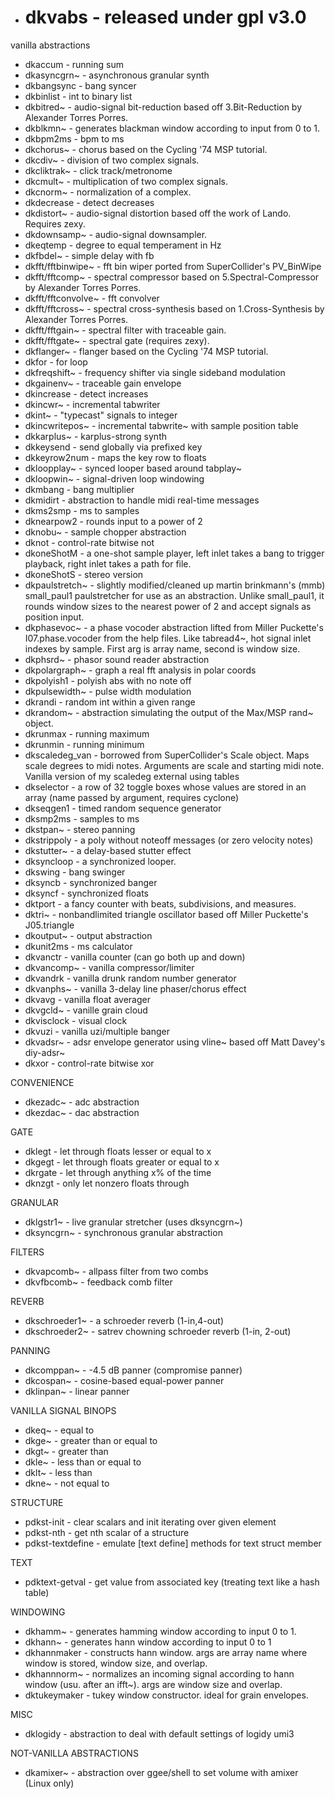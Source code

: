 - # dkvabs - released under gpl v3.0
vanilla abstractions

- dkaccum - running sum
- dkasyncgrn~ - asynchronous granular synth
- dkbangsync - bang syncer
- dkbinlist - int to binary list
- dkbitred~ - audio-signal bit-reduction based off 3.Bit-Reduction by Alexander Torres Porres. 
- dkblkmn~ - generates blackman window according to input from 0 to 1. 
- dkbpm2ms - bpm to ms
- dkchorus~ - chorus based on the Cycling '74 MSP tutorial.
- dkcdiv~ - division of two complex signals.
- dkcliktrak~ - click track/metronome
- dkcmult~ - multiplication of two complex signals. 
- dkcnorm~ - normalization of a complex. 
- dkdecrease - detect decreases 
- dkdistort~ - audio-signal distortion based off the work of Lando. Requires zexy.
- dkdownsamp~ - audio-signal downsampler.
- dkeqtemp - degree to equal temperament in Hz
- dkfbdel~ - simple delay with fb
- dkfft/fftbinwipe~ - fft bin wiper ported from SuperCollider's PV_BinWipe
- dkfft/fftcomp~ - spectral compressor based on 5.Spectral-Compressor by Alexander Torres Porres.
- dkfft/fftconvolve~ - fft convolver
- dkfft/fftcross~ - spectral cross-synthesis based on 1.Cross-Synthesis by Alexander Torres Porres.
- dkfft/fftgain~ - spectral filter with traceable gain. 
- dkfft/fftgate~ - spectral gate (requires zexy). 
- dkflanger~ - flanger based on the Cycling '74 MSP tutorial.
- dkfor - for loop
- dkfreqshift~ - frequency shifter via single sideband modulation
- dkgainenv~ - traceable gain envelope
- dkincrease - detect increases 
- dkincwr~ - incremental tabwriter
- dkint~ - "typecast" signals to integer
- dkincwritepos~ - incremental tabwrite~ with sample position table
- dkkarplus~ - karplus-strong synth
- dkkeysend - send globally via prefixed key
- dkkeyrow2num - maps the key row to floats
- dkloopplay~ - synced looper based around tabplay~
- dkloopwin~ - signal-driven loop windowing
- dkmbang - bang multiplier
- dkmidirt - abstraction to handle midi real-time messages
- dkms2smp - ms to samples
- dknearpow2 - rounds input to a power of 2
- dknobu~ - sample chopper abstraction
- dknot - control-rate bitwise not
- dkoneShotM - a one-shot sample player, left inlet takes a bang to trigger playback, right inlet takes a path for file. 
- dkoneShotS - stereo version 
- dkpaulstretch~ - slightly modified/cleaned up martin brinkmann's (mmb) small_paul1 paulstretcher for use as an abstraction. Unlike small_paul1, it rounds window sizes to the nearest power of 2 and accept signals as position input.
- dkphasevoc~ - a phase vocoder abstraction lifted from Miller Puckette's I07.phase.vocoder from the help files. Like tabread4~, hot signal inlet indexes by sample. First arg is array name, second is window size. 
- dkphsrd~ - phasor sound reader abstraction
- dkpolargraph~ - graph a real fft analysis in polar coords
- dkpolyish1 - polyish abs with no note off
- dkpulsewidth~ - pulse width modulation
- dkrandi - random int within a given range
- dkrandom~ - abstraction simulating the output of the Max/MSP rand~ object.
- dkrunmax - running maximum
- dkrunmin - running minimum
- dkscaledeg_van - borrowed from SuperCollider's Scale object. Maps scale degrees to midi notes. Arguments are scale and starting midi note. Vanilla version of my scaledeg external using tables
- dkselector - a row of 32 toggle boxes whose values are stored in an array (name passed by argument, requires cyclone) 
- dkseqgen1 - timed random sequence generator
- dksmp2ms - samples to ms
- dkstpan~ - stereo panning 
- dkstrippoly - a poly without noteoff messages (or zero velocity notes) 
- dkstutter~ - a delay-based stutter effect
- dksyncloop - a synchronized looper. 
- dkswing - bang swinger
- dksyncb - synchronized banger
- dksyncf - synchronized floats
- dktport - a fancy counter with beats, subdivisions, and measures. 
- dktri~ - nonbandlimited triangle oscillator based off Miller Puckette's  J05.triangle
- dkoutput~ - output abstraction
- dkunit2ms - ms calculator
- dkvanctr - vanilla counter (can go both up and down)
- dkvancomp~ - vanilla compressor/limiter
- dkvandrk - vanilla drunk random number generator 
- dkvanphs~ - vanilla 3-delay line phaser/chorus effect 
- dkvavg - vanilla float averager
- dkvgcld~ - vanille grain cloud
- dkvisclock - visual clock
- dkvuzi - vanilla uzi/multiple banger
- dkvadsr~ - adsr envelope generator using vline~ based off Matt Davey's  diy-adsr~
- dkxor - control-rate bitwise xor

CONVENIENCE
- dkezadc~ - adc abstraction
- dkezdac~ - dac abstraction

GATE
- dklegt - let through floats lesser or equal to x
- dkgegt - let through floats greater or equal to x
- dkrgate - let through anything x% of the time
- dknzgt - only let nonzero floats through

GRANULAR
- dklgstr1~ - live granular stretcher (uses dksyncgrn~)
- dksyncgrn~ - synchronous granular abstraction

FILTERS
- dkvapcomb~ - allpass filter from two combs
- dkvfbcomb~ - feedback comb filter

REVERB
- dkschroeder1~ - a schroeder reverb (1-in,4-out)
- dkschroeder2~ - satrev chowning schroeder reverb (1-in, 2-out)

PANNING
- dkcomppan~ - -4.5 dB panner (compromise panner)
- dkcospan~ - cosine-based equal-power panner
- dklinpan~ - linear panner

VANILLA SIGNAL BINOPS
- dkeq~ - equal to
- dkge~ - greater than or equal to
- dkgt~ - greater than
- dkle~ - less than or equal to
- dklt~ - less than
- dkne~ - not equal to

STRUCTURE
- pdkst-init - clear scalars and init iterating over given element
- pdkst-nth - get nth scalar of a structure 
- pdkst-textdefine - emulate [text define] methods for text struct member

TEXT
- pdktext-getval - get value from associated key (treating text like a hash table)

WINDOWING
- dkhamm~ - generates hamming window according to input 0 to 1. 
- dkhann~ - generates hann window according to input 0 to 1
- dkhannmaker - constructs hann window. args are array name where window is stored, window size, and overlap.
- dkhannnorm~ - normalizes an incoming signal according to hann window (usu. after an ifft~). args are window size and overlap.
- dktukeymaker - tukey window constructor. ideal for grain envelopes. 

MISC
- dklogidy - abstraction to deal with default settings of logidy umi3

NOT-VANILLA ABSTRACTIONS
- dkamixer~ - abstraction over ggee/shell to set volume with amixer (Linux only)
